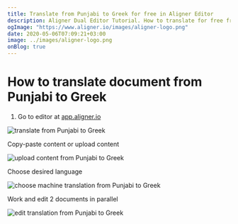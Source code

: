 ```yaml
---
title: Translate from Punjabi to Greek for free in Aligner Editor
description: Aligner Dual Editor Tutorial. How to translate for free from Punjabi to Greek. Aligner is multilingual document management platform. 
ogImage: "https://www.aligner.io/images/aligner-logo.png"
date: 2020-05-06T07:09:21+03:00
image: ../images/aligner-logo.png
onBlog: true
---
```


# How to translate document from Punjabi to Greek

1. Go to editor at [app.aligner.io](https://app.aligner.io "Aligner App web page")

![translate from Punjabi to Greek](../aligner-blank-editor.png "translate from Punjabi to Greek")

Copy-paste content or upload content

![upload content from Punjabi to Greek](../aligner-uploaded-document.png "upload content from Punjabi to Greek")

Choose desired language

![choose machine translation from Punjabi to Greek](../aligner-language-dropdown.png "choose machine translation from Punjabi to Greek")

Work and edit 2 documents in parallel

![edit translation from Punjabi to Greek](../aligner-double-sitded-editor.png "edit translation from Punjabi to Greek")

